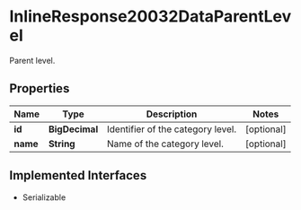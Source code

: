 

# InlineResponse20032DataParentLevel

Parent level.

## Properties

Name | Type | Description | Notes
------------ | ------------- | ------------- | -------------
**id** | **BigDecimal** | Identifier of the category level. |  [optional]
**name** | **String** | Name of the category level. |  [optional]


## Implemented Interfaces

* Serializable


